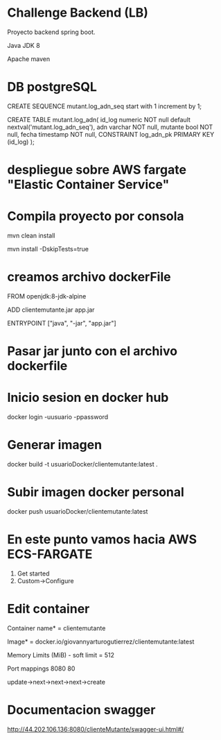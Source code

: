 # Challenge Backend (LB)

Proyecto backend spring boot.

Java JDK 8

Apache maven


# DB postgreSQL

CREATE SEQUENCE mutant.log_adn_seq
start with 1
increment by 1;

CREATE TABLE mutant.log_adn(
id_log                   numeric  NOT null default nextval('mutant.log_adn_seq'),
adn                      varchar  NOT null,
mutante                  bool     NOT null,
fecha                    timestamp NOT null,
CONSTRAINT log_adn_pk PRIMARY KEY (id_log)
);

# despliegue sobre AWS fargate "Elastic Container Service"

# Compila proyecto por consola

mvn clean install

mvn install -DskipTests=true

# creamos archivo dockerFile

FROM openjdk:8-jdk-alpine

ADD clientemutante.jar app.jar

ENTRYPOINT ["java", "-jar", "app.jar"]

# Pasar jar junto con el archivo dockerfile

# Inicio sesion en docker hub

docker login -uusuario -ppassword

# Generar imagen

docker build -t usuarioDocker/clientemutante:latest .

# Subir imagen docker personal

docker push usuarioDocker/clientemutante:latest

# En este punto vamos hacia AWS ECS-FARGATE

1. Get started
2. Custom->Configure

# Edit container

Container name* = clientemutante

Image* = docker.io/giovannyarturogutierrez/clientemutante:latest

Memory Limits (MiB) - soft limit = 512

Port mappings
8080
80

update->next->next->next->create


# Documentacion swagger

http://44.202.106.136:8080/clienteMutante/swagger-ui.html#/

